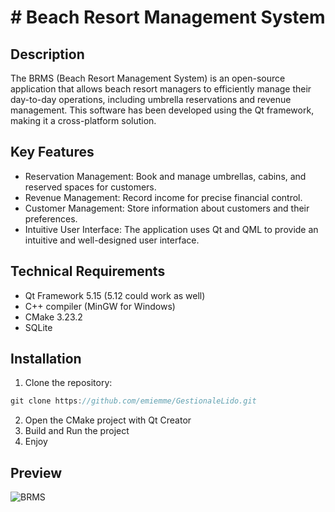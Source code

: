 # # Beach Resort Management System
## Description

The BRMS (Beach Resort Management System) is an open-source application that 
allows beach resort managers to efficiently manage their day-to-day operations,
including umbrella reservations and revenue management. 
This software has been developed using the Qt framework, 
making it a cross-platform solution.

## Key Features
- Reservation Management: Book and manage umbrellas, cabins, and reserved spaces for customers.
- Revenue Management: Record income for precise financial control.
- Customer Management: Store information about customers and their preferences.
- Intuitive User Interface: The application uses Qt and QML to provide an intuitive and well-designed user interface.

## Technical Requirements
- Qt Framework 5.15 (5.12 could work as well)
- C++ compiler (MinGW for Windows)
- CMake 3.23.2
- SQLite

## Installation
1. Clone the repository:
```javascript
git clone https://github.com/emiemme/GestionaleLido.git
```
2. Open the CMake project with Qt Creator
3. Build and Run the project
4. Enjoy

## Preview
![BRMS](https://github.com/emiemme/BRMS/tree/master/images/brms.png)
